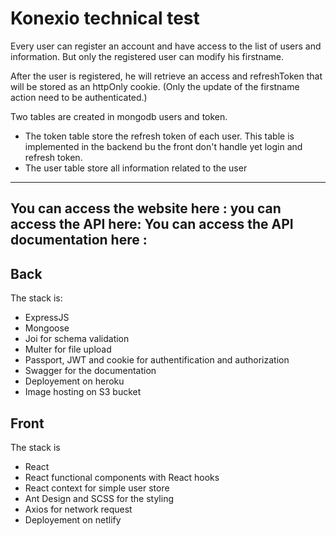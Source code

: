 # Konexio technical test
Every user can register an account and have access to the list of users and information. But only the registered user can modify his firstname.

After the user is registered, he will retrieve an access and refreshToken that will be stored as an httpOnly cookie. (Only the update of the firstname action need to be authenticated.)

Two tables are created in mongodb users and token. 
- The token table store the refresh token of each user. This table is implemented in the backend bu the front don't handle yet login and refresh token. 
- The user table store all information related to the user

------
You can access the website here : 
you can access the API here:
You can access the API documentation here : 
-----

## Back
The stack is:
- ExpressJS
- Mongoose
- Joi for schema validation
- Multer for file upload
- Passport, JWT and cookie for authentification and authorization
- Swagger for the documentation
- Deployement on heroku
- Image hosting on S3 bucket

## Front
The stack is 
- React
- React functional components with React hooks
- React context for simple user store
- Ant Design and SCSS for the styling
- Axios for network request
- Deployement on netlify